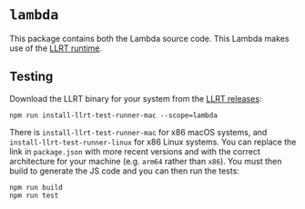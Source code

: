 # `lambda`

This package contains both the Lambda source code. This Lambda makes use of the [LLRT runtime](https://github.com/awslabs/llrt).

## Testing

Download the LLRT binary for your system from the [LLRT releases](https://github.com/awslabs/llrt/releases):

```text
npm run install-llrt-test-runner-mac --scope=lambda
```

There is `install-llrt-test-runner-mac` for x86 macOS systems, and `install-llrt-test-runner-linux` for x86 Linux systems. You can replace the link in `package.json` with more recent versions and with the correct architecture for your machine (e.g. `arm64` rather than `x86`). You must then build to generate the JS code and you can then run the tests:

```text
npm run build
npm run test
```
